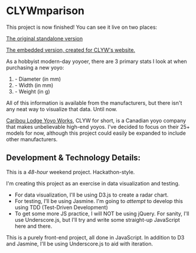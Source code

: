 CLYWmparison
==============

This project is now finished! You can see it live on two places:

<a href="http://joshwcomeau.github.io/">The original standalone version</a>

<a href="http://www.clyw.ca/pages/clywmparison">The embedded version, created for CLYW's website.</a>

As a hobbyist modern-day yoyoer, there are 3 primary stats I look at when purchasing a new yoyo:

<ol>
  <li>- Diameter (in mm)</li>
  <li>- Width (in mm)</li>
  <li>- Weight (in g)</li>
</ol>

All of this information is available from the manufacturers, but there isn't any neat way to visualize that data. Until now.

<a href="http://www.clyw.ca">Caribou Lodge Yoyo Works</a>, CLYW for short, is a Canadian yoyo company that makes unbelievable high-end yoyos. I've decided to focus on their 25+ models for now, although this project could easily be expanded to include other manufacturers.


<h2>Development & Technology Details:</h2>

This is a <em>48-hour</em> weekend project. Hackathon-style.

I'm creating this project as an exercise in data visualization and testing. 
- For data visualization, I'll be using D3.js to create a radar chart.
- For testing, I'll be using Jasmine. I'm going to *attempt* to develop this using TDD (Test-Driven Development)
- To get some more JS practice, I will NOT be using jQuery. For sanity, I'll use Underscore.js, but I'll try and write some straight-up JavaScript here and there.

This is a purely front-end project, all done in JavaScript. In addition to D3 and Jasmine, I'll be using Underscore.js to aid with iteration.